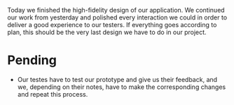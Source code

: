 Today we finished the high-fidelity design of our application. We continued our work from yesterday and polished every interaction we could in order to deliver a good experience to our testers. If everything goes according to plan, this should be the very last design we have to do in our project.
# Pending
* Our testes have to test our prototype and give us their feedback, and we, depending on their notes, have to make the corresponding changes and repeat this process.
